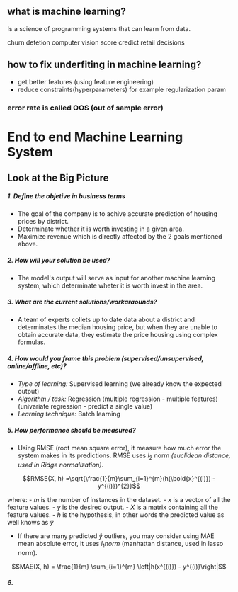 ## what is machine learning?
Is a science of programming systems that can learn from data.

churn detetion
computer vision
score credict
retail decisions

## how to fix underfiting in machine learning?
- get better features (using feature engineering)
- reduce constraints(hyperparameters) for example regularization param

### error rate is called OOS (out of sample error)

# End to end Machine Learning System

## Look at the Big Picture

##### 1. Define the objetive in business terms
- The goal of the company is to achive accurate prediction of housing prices by district.
- Determinate whether it is worth investing in a given area.
- Maximize revenue which is directly affected by the 2 goals mentioned above.

##### 2. How will your solution be used?
- The model's output will serve as input for another machine learning system, which determinate wheter it is worth invest in the area.

##### 3. What are the current solutions/workaraounds?
- A team of experts collets up to date data about a district and determinates the median housing price, but when they are unable to obtain accurate data, they estimate the price housing using complex formulas.

##### 4. How would you frame this problem (supervised/unsupervised, online/offline, etc)?
- *Type of learning:* Supervised learning (we already know the expected output)
- *Algorithm / task:* Regression (multiple regression - multiple features) (univariate regression - predict a single value)
- *Learning technique:* Batch learning
##### 5. How performance should be measured?
- Using RMSE (root mean square error), it measure how much error the system makes in its predictions. RMSE uses $l_{2}$ norm *(euclidean distance, used in Ridge normalization).*

```math
RMSE(X, h) =\sqrt{\frac{1}{m}\sum_{i=1}^{m}(h(\bold{x}^{(i)}) -y^{(i)})^{2}}
```

where:
    - $m$ is the number of instances in the dataset.
    - $x$ is a vector of all the feature values.
    - $y$ is the desired output.
    - $X$ is a matrix containing all the feature values.
    - $h$ is the hypothesis, in other words the predicted value as well knows as $\hat{y}$

- If there are many predicted $\hat{y}$ outliers, you may consider using MAE mean absolute error, it uses $l_1 norm$ (manhattan distance, used in lasso norm).

```math
MAE(X, h) = \frac{1}{m} \sum_{i=1}^{m} \left|h(x^{(i)}) - y^{(i)}\right|
```

##### 6.
#####
#####
#####
